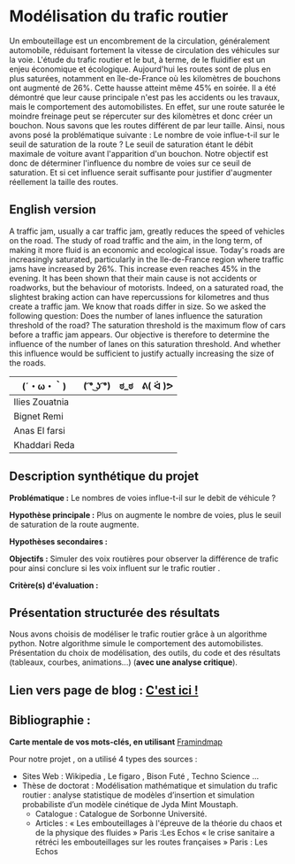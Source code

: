 # Modélisation du trafic routier

Un embouteillage est un encombrement de la circulation, généralement automobile, réduisant fortement la vitesse de circulation des véhicules sur la voie. L'étude du trafic routier et le but, à terme, de le fluidifier est un enjeu économique et écologique. Aujourd'hui les routes sont de plus en plus saturées, notamment en île-de-France où les kilomètres de bouchons ont augmenté de 26%. Cette hausse atteint même 45% en soirée. Il a été démontré que leur cause principale n'est pas les accidents ou les travaux, mais le comportement des automobilistes. En effet, sur une route saturée le moindre freinage peut se répercuter sur des kilomètres et donc créer un bouchon. Nous savons que les routes différent de par leur taille. Ainsi, nous avons posé la problématique suivante : Le nombre de voie influe-t-il sur le seuil de saturation de la route ? Le seuil de saturation étant le débit maximale de voiture avant l'apparition d'un bouchon. Notre objectif est donc de déterminer l'influence du nombre de voies sur ce seuil de saturation. Et si cet influence serait suffisante pour justifier d'augmenter réellement la taille des routes.


## English version

A traffic jam, usually a car traffic jam, greatly reduces the speed of vehicles on the road.  The study of road traffic and the aim, in the long term, of making it more fluid is an economic and ecological issue. Today's roads are increasingly saturated, particularly in the Ile-de-France region where traffic jams have increased by 26%. This increase even reaches 45% in the evening. It has been shown that their main cause is not accidents or roadworks, but the behaviour of motorists. Indeed, on a saturated road, the slightest braking action can have repercussions for kilometres and thus create a traffic jam. We know that roads differ in size. So we asked the following question: Does the number of lanes influence the saturation threshold of the road? The saturation threshold is the maximum flow of cars before a traffic jam appears. Our objective is therefore to determine the influence of the number of lanes on this saturation threshold. And whether this influence would be sufficient to justify actually increasing the size of the roads.

|(´・ω・｀)| ( ͡° ͜ʖ ͡°) | ಠ_ಠ | ᕕ( ᐛ )ᕗ 
|-----|--|--|--|
| Ilies Zouatnia | | |  
|  Bignet  Remi  |  |  |
|  Anas  El  farsi  |  |  |
|  Khaddari Reda |  |  |  | 


## Description synthétique du projet

**Problématique :** Le nombres de voies influe-t-il sur le debit de véhicule ?

**Hypothèse principale :** Plus on augmente le nombre de voies, plus le seuil de saturation de la route augmente.

**Hypothèses secondaires :** 

**Objectifs :** Simuler des voix  routières pour  observer la différence de  trafic  pour  ainsi  conclure  si  les voix influent  sur le  trafic  routier .

**Critère(s) d'évaluation :**

## Présentation structurée des résultats
Nous avons choisis de modéliser le trafic routier grâce à un algorithme python. Notre algorithme simule le comportement des automobilistes.  
Présentation du choix de modélisation, des outils, du code et des résultats (tableaux, courbes, animations...) (**avec une analyse critique**).

## Lien vers page de blog : <a href="blog.html"> C'est ici ! </a>

## Bibliographie :

**Carte mentale de vos mots-clés, en utilisant** <a href="https://framindmap.org/mindmaps/index.html">Framindmap </a> 

Pour notre projet , on a utilisé 4 types des sources :
- Sites Web : Wikipedia , Le figaro , Bison Futé , Techno Science ...
- Thèse de doctorat : Modélisation mathématique et simulation du trafic routier : analyse statistique de modèles d’insertion et simulation probabiliste d’un modèle cinétique
  de Jyda Mint Moustaph.
  - Catalogue : Catalogue de Sorbonne Université.
  - Articles : « Les embouteillages à l'épreuve de la théorie du chaos et de la physique des fluides » Paris :Les Echos
              « le crise sanitaire a rétréci les embouteillages sur les routes françaises » Paris : Les Echos

